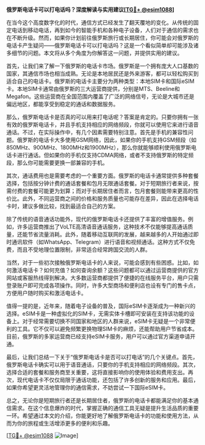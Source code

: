 **俄罗斯电话卡可以打电话吗？深度解读与实用建议[[TG💪+ @esim1088](https://t.me/s/esim1088)]**

在当今这个高度数字化的时代，通信方式已经发生了翻天覆地的变化。从传统的固定电话到移动电话，再到如今的智能手机和各种电子设备，人们对于通信的需求也在不断升级。然而，如果你计划前往俄罗斯旅行或长期居住，你可能会对俄罗斯的电话卡产生疑问——俄罗斯电话卡可以打电话吗？这是一个看似简单却可能涉及诸多细节的问题。本文将从多个角度为你解答这一问题，并提供实用的建议。

首先，让我们来了解一下俄罗斯的电话卡市场。俄罗斯是一个拥有庞大人口基数的国家，其通信市场也相当成熟。无论是本地居民还是外来游客，都可以轻松购买到适合自己的电话卡。俄罗斯的电话卡主要分为两种类型：本地SIM卡和国际eSIM卡。本地SIM卡通常由俄罗斯的三大运营商提供，分别是MTS、Beeline和Megafon。这些运营商在全国范围内覆盖了广泛的网络信号，无论是大城市还是偏远地区，都能享受到稳定的通话和数据服务。

那么，俄罗斯电话卡是否真的可以用来打电话呢？答案是肯定的。只要你拥有一张有效的俄罗斯电话卡，并且手机支持相应的网络频段，你就可以使用它来进行语音通话。不过，在实际操作中，有几个因素需要特别注意。首先是手机的兼容性问题。俄罗斯的电话卡大多使用GSM网络，因此，如果你的手机支持GSM频段（如850MHz、900MHz、1800MHz和1900MHz），那么你就能够顺利使用俄罗斯电话卡进行通话。但如果你的手机仅支持CDMA网络，或者不支持俄罗斯的特定频段，那么你可能需要更换一部兼容的手机。

其次，通话费用也是需要考虑的一个重要方面。俄罗斯的电话卡通常提供多种套餐选择，包括按分钟计费的通话套餐和包月无限通话套餐。对于短期旅行者来说，按需付费的套餐可能更为划算；而对于长期居住者而言，包月套餐则能带来更高的性价比。此外，不同运营商之间的价格和服务质量也可能存在差异，因此在选择电话卡时，建议多做比较，找到最适合自己的方案。

除了传统的语音通话功能外，现代的俄罗斯电话卡还提供了丰富的增值服务。例如，许多运营商推出了VoLTE高清语音通话服务，这种技术不仅能够提高通话质量，还能节省流量消耗。此外，随着移动互联网的发展，越来越多的人开始通过即时通讯软件（如WhatsApp、Telegram）进行语音和视频通话。这种方式不仅免费，而且不受地理位置限制，非常适合经常跨国交流的人群。

当然，对于一些初次接触俄罗斯电话卡的人来说，可能会感到有些困惑。比如，如何激活电话卡？如何充值？如何查询余额？这些问题都可以通过运营商提供的官方网站或客服热线得到解决。大多数运营商都提供了便捷的在线服务平台，用户只需登录账户即可完成各项操作。同时，许多大型商场和便利店也设有专门的售卡点，方便用户随时购买和激活电话卡。

值得一提的是，近年来，随着电子设备的普及，国际eSIM卡逐渐成为一种新兴的选择。eSIM卡是一种虚拟化的SIM卡，无需实体卡槽即可安装在支持该功能的设备上。对于经常需要切换不同国家和地区的人群来说，eSIM卡无疑是一个非常便利的工具。它不仅可以避免频繁更换物理SIM卡的麻烦，还能帮助用户节省成本。目前，俄罗斯的多家运营商已经支持eSIM卡服务，用户可以通过官方渠道申请开通。

最后，让我们总结一下关于“俄罗斯电话卡是否可以打电话”的几个关键点。首先，俄罗斯电话卡确实可以用于语音通话，只要你的手机支持相应的网络频段。其次，选择合适的套餐和服务商至关重要，这将直接影响你的使用体验和费用支出。再次，现代电话卡不仅仅局限于通话功能，还包括了许多创新的服务和应用。最后，如果你希望更灵活地管理你的通信需求，不妨尝试一下国际eSIM卡。

总之，无论你是短期旅行者还是长期居住者，俄罗斯的电话卡都能满足你的基本通信需求。在这个信息爆炸的时代，掌握正确的通信工具无疑是提升生活品质的重要一环。希望通过本文的介绍，你能更好地了解俄罗斯电话卡的功能和使用方法，从而为你的旅程或生活增添更多的便利和乐趣。

[[TG💪+ @esim1088](https://t.me/s/esim1088) ![Image](https://i.postimg.cc/4NQfJmqS/Snipaste-2025-05-13-00-14-12.png)]